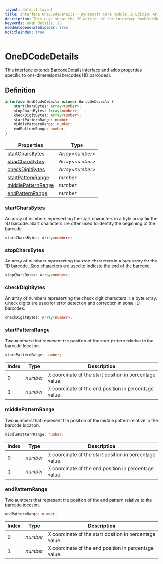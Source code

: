 ```yaml
---
layout: default-layout
title: interface OneDCodeDetails - Dynamsoft Core Module JS Edition API Reference
description: This page shows the JS edition of the interface OneDCodeDetails in Dynamsoft DBR Module.
keywords: oneD details, JS
needAutoGenerateSidebar: true
noTitleIndex: true
---
```


# OneDCodeDetails

This interface extends BarcodeDetails interface and adds properties specific to one-dimensional barcodes (1D barcodes).

## Definition

```typescript
interface OneDCodeDetails extends BarcodeDetails {
    startCharsBytes: Array<number>;
    stopCharsBytes: Array<number>;
    checkDigitBytes: Array<number>;
    startPatternRange: number;
    middlePatternRange: number;
    endPatternRange: number;
}
```

| Properties               | Type |
|----------------------|-------------|
| [startCharsBytes](#startcharsbytes) | *Array\<number>* |
| [stopCharsBytes](#stopcharsbytes) | *Array\<number>* |
| [checkDigitBytes](#checkdigitbytes) | *Array\<number>* |
| [startPatternRange](#startpatternrange) | *number* |
| [middlePatternRange](#middlepatternrange) | *number* |
| [endPatternRange](#endpatternrange) | *number* |

### startCharsBytes

An array of numbers representing the start characters in a byte array for the 1D barcode. Start characters are often used to identify the beginning of the barcode.

```typescript
startCharsBytes: Array<number>;
```

### stopCharsBytes

An array of numbers representing the stop characters in a byte array for the 1D barcode. Stop characters are used to indicate the end of the barcode.

```typescript
stopCharsBytes: Array<number>;
```

### checkDigitBytes

An array of numbers representing the check digit characters in a byte array. Check digits are used for error detection and correction in some 1D barcodes.

```typescript
checkDigitBytes: Array<number>;
```

### startPatternRange

Two numbers that represent the position of the start pattern relative to the barcode location.

```typescript
startPatternRange: number;
```

| Index | Type | Description |
|-------|------|-------------|
| 0     | *number* | X coordinate of the start position in percentage value. |
| 1     | *number* | X coordinate of the end position in percentage value. |

### middlePatternRange

Two numbers that represent the position of the middle pattern relative to the barcode location.

```typescript
middlePatternRange: number;
```

| Index | Type | Description |
|-------|------|-------------|
| 0     | *number* | X coordinate of the start position in percentage value. |
| 1     | *number* | X coordinate of the end position in percentage value. |

### endPatternRange

Two numbers that represent the position of the end pattern relative to the barcode location.

```typescript
endPatternRange: number;
```

| Index | Type | Description |
|-------|------|-------------|
| 0     | *number* | X coordinate of the start position in percentage value. |
| 1     | *number* | X coordinate of the end position in percentage value. |